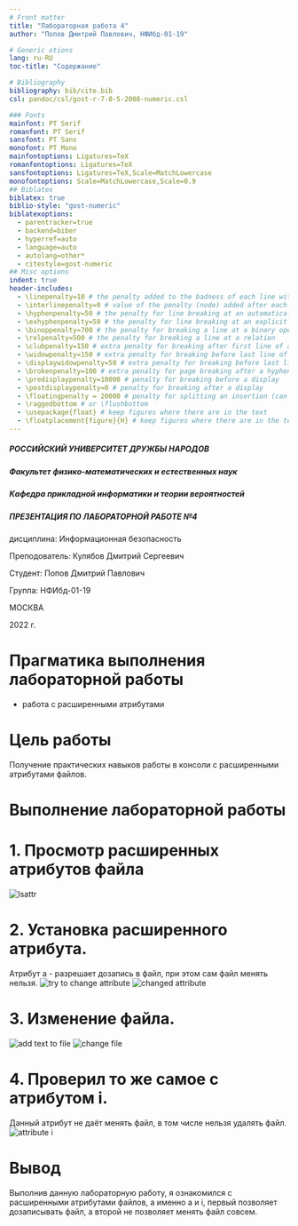 ```yaml
---
# Front matter
title: "Лабораторная работа 4"
author: "Попов Дмитрий Павлович, НФИбд-01-19"

# Generic otions
lang: ru-RU
toc-title: "Содержание"

# Bibliography
bibliography: bib/cite.bib
csl: pandoc/csl/gost-r-7-0-5-2008-numeric.csl

### Fonts
mainfont: PT Serif
romanfont: PT Serif
sansfont: PT Sans
monofont: PT Mono
mainfontoptions: Ligatures=TeX
romanfontoptions: Ligatures=TeX
sansfontoptions: Ligatures=TeX,Scale=MatchLowercase
monofontoptions: Scale=MatchLowercase,Scale=0.9
## Biblatex
biblatex: true
biblio-style: "gost-numeric"
biblatexoptions:
  - parentracker=true
  - backend=biber
  - hyperref=auto
  - language=auto
  - autolang=other*
  - citestyle=gost-numeric
## Misc options
indent: true
header-includes:
  - \linepenalty=10 # the penalty added to the badness of each line within a paragraph (no associated penalty node) Increasing the value makes tex try to have fewer lines in the paragraph.
  - \interlinepenalty=0 # value of the penalty (node) added after each line of a paragraph.
  - \hyphenpenalty=50 # the penalty for line breaking at an automatically inserted hyphen
  - \exhyphenpenalty=50 # the penalty for line breaking at an explicit hyphen
  - \binoppenalty=700 # the penalty for breaking a line at a binary operator
  - \relpenalty=500 # the penalty for breaking a line at a relation
  - \clubpenalty=150 # extra penalty for breaking after first line of a paragraph
  - \widowpenalty=150 # extra penalty for breaking before last line of a paragraph
  - \displaywidowpenalty=50 # extra penalty for breaking before last line before a display math
  - \brokenpenalty=100 # extra penalty for page breaking after a hyphenated line
  - \predisplaypenalty=10000 # penalty for breaking before a display
  - \postdisplaypenalty=0 # penalty for breaking after a display
  - \floatingpenalty = 20000 # penalty for splitting an insertion (can only be split footnote in standard LaTeX)
  - \raggedbottom # or \flushbottom
  - \usepackage{float} # keep figures where there are in the text
  - \floatplacement{figure}{H} # keep figures where there are in the text
---
```


##### РОССИЙСКИЙ УНИВЕРСИТЕТ ДРУЖБЫ НАРОДОВ
##### Факультет физико-математических и естественных наук  
##### Кафедра прикладной информатики и теории вероятностей 
##### ПРЕЗЕНТАЦИЯ ПО ЛАБОРАТОРНОЙ РАБОТЕ №4

дисциплина: Информационная безопасность

Преподователь: Кулябов Дмитрий Сергеевич

Cтудент: Попов Дмитрий Павлович

Группа: НФИбд-01-19

МОСКВА

2022 г.

# **Прагматика выполнения лабораторной работы**

- работа с расширенными атрибутами

# **Цель работы**

Получение практических навыков работы в консоли с расширенными атрибутами файлов.

# **Выполнение лабораторной работы**

# 1. Просмотр расширенных атрибутов файла
![lsattr](screenshots/img1.png "lsattr")

# 2. Установка расширенного атрибута.
Атрибут a - разрешает дозапись в файл, при этом сам файл менять нельзя.
![try to change attribute](screenshots/img2.png "try to change attribute")
![changed attribute](screenshots/img3.png "changed attribute")

# 3. Изменение файла.
![add text to file](screenshots/img4.png "add text to file")
![change file](screenshots/img5.png "change file")

# 4. Проверил то же самое с атрибутом i.
Данный атрибут не даёт менять файл, в том числе нельзя удалять файл.
![attribute i](screenshots/img7.png "attribute i")

# Вывод
Выполнив данную лабораторную работу, я ознакомился с расширенными атрибутами файлов, а именно a и i, первый позволяет дозаписывать файл, а второй не позволяет менять файл совсем.
